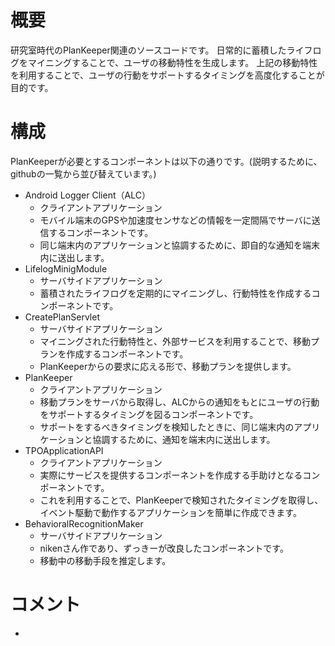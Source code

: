 # 概要
研究室時代のPlanKeeper関連のソースコードです。
日常的に蓄積したライフログをマイニングすることで、ユーザの移動特性を生成します。
上記の移動特性を利用することで、ユーザの行動をサポートするタイミングを高度化することが目的です。

# 構成
PlanKeeperが必要とするコンポーネントは以下の通りです。(説明するために、githubの一覧から並び替えています。) 
* Android Logger Client（ALC）
  * クライアントアプリケーション
  * モバイル端末のGPSや加速度センサなどの情報を一定間隔でサーバに送信するコンポーネントです。
  * 同じ端末内のアプリケーションと協調するために、即自的な通知を端末内に送出します。
* LifelogMinigModule
  * サーバサイドアプリケーション
  * 蓄積されたライフログを定期的にマイニングし、行動特性を作成するコンポーネントです。
* CreatePlanServlet
  * サーバサイドアプリケーション
  * マイニングされた行動特性と、外部サービスを利用することで、移動プランを作成するコンポーネントです。
  * PlanKeeperからの要求に応える形で、移動プランを提供します。
* PlanKeeper
  * クライアントアプリケーション
  * 移動プランをサーバから取得し、ALCからの通知をもとにユーザの行動をサポートするタイミングを図るコンポーネントです。
  * サポートをするべきタイミングを検知したときに、同じ端末内のアプリケーションと協調するために、通知を端末内に送出します。
* TPOApplicationAPI
  * クライアントアプリケーション
  * 実際にサービスを提供するコンポーネントを作成する手助けとなるコンポーネントです。
  * これを利用することで、PlanKeeperで検知されたタイミングを取得し、イベント駆動で動作するアプリケーションを簡単に作成できます。
* BehavioralRecognitionMaker
  * サーバサイドアプリケーション
  * nikenさん作であり、ずっきーが改良したコンポーネントです。
  * 移動中の移動手段を推定します。
# コメント
* 
